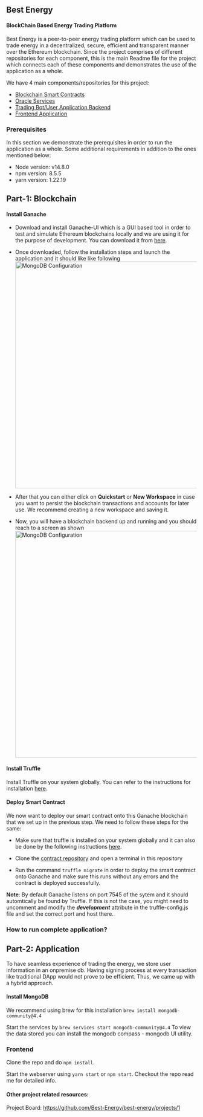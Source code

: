 ## Best Energy
#### BlockChain Based Energy Trading Platform
Best Energy is a peer-to-peer energy trading platform which can be used to trade energy in a decentralized, secure, efficient and transparent manner over the Ethereum blockchain.
Since the project comprises of different repositories for each component, this is the main Readme file for the project which connects each of these components and demonstrates the use of the application as a whole. 

We have 4 main components/repositories for this project:
 - [Blockchain Smart Contracts](https://github.com/Best-Energy/core)
 - [Oracle Services](https://github.com/Best-Energy/oracles-services)
 - [Trading Bot/User Application Backend](https://github.com/Best-Energy/trade_bot)
 - [Frontend Application](https://github.com/Best-Energy/best-energy-frontend)

### Prerequisites
In this section we demonstrate the prerequisites in order to run the application as a whole. 
Some additional requirements in addition to the ones mentioned below:

 - Node version: v14.8.0
 - npm version: 8.5.5
 - yarn version: 1.22.19

## Part-1: Blockchain

#### Install Ganache
- Download and install Ganache-UI which is a GUI based tool in order to test and simulate Ethereum blockchains locally and we are using it for the purpose of development. You can download it from [here](https://trufflesuite.com/ganache/).

- Once downloaded, follow the installation steps and launch the application and it should like like following <img src="https://github.com/Best-Energy/best-energy/blob/main/images/2.png" alt="MongoDB Configuration" width="600"/>

- After that you can either click on **Quickstart** or **New Workspace** in case you want to persist the blockchain transactions and accounts for later use. We recommend creating a new workspace and saving it.

- Now, you will have a blockchain backend up and running and you should reach to a screen as shown<img src="https://github.com/Best-Energy/best-energy/blob/main/images/3.png" alt="MongoDB Configuration" width="600"/>

#### Install Truffle
Install Truffle on your system globally. You can refer to the instructions for installation [here](https://trufflesuite.com/docs/truffle/getting-started/installation/).

#### Deploy Smart Contract
We now want to deploy our smart contract onto this Ganache blockchain that we set up in the previous step. We need to follow these steps for the same:

- Make sure that truffle is installed on your system globally and it can also be done by the following instructions [here](https://trufflesuite.com/docs/truffle/getting-started/installation/).

- Clone the [contract repository](https://github.com/Best-Energy/core/tree/master) and open a terminal in this repository

- Run the command `truffle migrate` in order to deploy the smart contract onto Ganache and make sure this runs without any errors and the contract is deployed successfully.


**Note**: By default Ganache listens on port 7545 of the sytem and it should automtically be found by Truffle. If this is not the case, you might need to uncomment and modify the ***development*** attribute in the truffle-config.js file and set the correct port and host there.
### How to run complete application?

## Part-2: Application

To have seamless experience of trading the energy, we store user information in an onpremise db. Having signing process at every transaction like traditional DApp would not prove to be efficient. Thus, we came up with a hybrid approach.

#### Install MongoDB

We recommend using brew for this installation `brew install mongodb-community@4.4`

Start the services by `brew services start mongodb-community@4.4`
To view the data stored you can install the mongodb compass - mongodb UI utility.

### Frontend

Clone the repo and do `npm install`.

Start the webserver using `yarn start` or `npm start`.
Checkout the repo read me for detailed info.

#### Other project related resources:
Project Board:  https://github.com/Best-Energy/best-energy/projects/1

